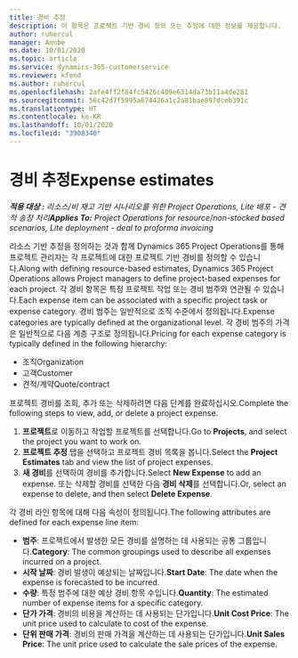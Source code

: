 ```yaml
---
title: 경비 추정
description: 이 항목은 프로젝트 기반 경비 정의 또는 추정에 대한 정보를 제공합니다.
author: ruhercul
manager: Annbe
ms.date: 10/01/2020
ms.topic: article
ms.service: dynamics-365-customerservice
ms.reviewer: kfend
ms.author: ruhercul
ms.openlocfilehash: 2afe4ff2f84fc5426c409e6314da73b11a4de281
ms.sourcegitcommit: 56c42d7f5995a674426a1c2a81bae897dceb391c
ms.translationtype: HT
ms.contentlocale: ko-KR
ms.lasthandoff: 10/01/2020
ms.locfileid: "3908340"
---
```

# <a name="expense-estimates"></a><span data-ttu-id="0a803-103">경비 추정</span><span class="sxs-lookup"><span data-stu-id="0a803-103">Expense estimates</span></span>
<span data-ttu-id="0a803-104">_**적용 대상 :** 리소스/비 재고 기반 시나리오를 위한 Project Operations, Lite 배포 - 견적 송장 처리_</span><span class="sxs-lookup"><span data-stu-id="0a803-104">_**Applies To:** Project Operations for resource/non-stocked based scenarios, Lite deployment - deal to proforma invoicing_</span></span>

<span data-ttu-id="0a803-105">리소스 기반 추정을 정의하는 것과 함께 Dynamics 365 Project Operations를 통해 프로젝트 관리자는 각 프로젝트에 대한 프로젝트 기반 경비를 정의할 수 있습니다.</span><span class="sxs-lookup"><span data-stu-id="0a803-105">Along with defining resource-based estimates, Dynamics 365 Project Operations allows Project managers to define project-based expenses for each project.</span></span> <span data-ttu-id="0a803-106">각 경비 항목은 특정 프로젝트 작업 또는 경비 범주와 연관될 수 있습니다.</span><span class="sxs-lookup"><span data-stu-id="0a803-106">Each expense item can be associated with a specific project task or expense category.</span></span> <span data-ttu-id="0a803-107">경비 범주는 일반적으로 조직 수준에서 정의됩니다.</span><span class="sxs-lookup"><span data-stu-id="0a803-107">Expense categories are typically defined at the organizational level.</span></span> <span data-ttu-id="0a803-108">각 경비 범주의 가격은 일반적으로 다음 계층 구조로 정의됩니다.</span><span class="sxs-lookup"><span data-stu-id="0a803-108">Pricing for each expense category is typically defined in the following hierarchy:</span></span>

- <span data-ttu-id="0a803-109">조직</span><span class="sxs-lookup"><span data-stu-id="0a803-109">Organization</span></span>
- <span data-ttu-id="0a803-110">고객</span><span class="sxs-lookup"><span data-stu-id="0a803-110">Customer</span></span>
- <span data-ttu-id="0a803-111">견적/계약</span><span class="sxs-lookup"><span data-stu-id="0a803-111">Quote/contract</span></span>

<span data-ttu-id="0a803-112">프로젝트 경비를 조회, 추가 또는 삭제하려면 다음 단계를 완료하십시오.</span><span class="sxs-lookup"><span data-stu-id="0a803-112">Complete the following steps to view, add, or delete a project expense.</span></span>

1. <span data-ttu-id="0a803-113">**프로젝트**로 이동하고 작업할 프로젝트를 선택합니다.</span><span class="sxs-lookup"><span data-stu-id="0a803-113">Go to **Projects**, and select the project you want to work on.</span></span>
2. <span data-ttu-id="0a803-114">**프로젝트 추정** 탭을 선택하고 프로젝트 경비 목록을 봅니다.</span><span class="sxs-lookup"><span data-stu-id="0a803-114">Select the **Project Estimates** tab and view the list of project expenses.</span></span>
3. <span data-ttu-id="0a803-115">**새 경비**를 선택하여 경비를 추가합니다.</span><span class="sxs-lookup"><span data-stu-id="0a803-115">Select **New Expense** to add an expense.</span></span> <span data-ttu-id="0a803-116">또는 삭제할 경비를 선택한 다음 **경비 삭제**를 선택합니다.</span><span class="sxs-lookup"><span data-stu-id="0a803-116">Or, select an expense to delete, and then select **Delete Expense**.</span></span>

<span data-ttu-id="0a803-117">각 경비 라인 항목에 대해 다음 속성이 정의됩니다.</span><span class="sxs-lookup"><span data-stu-id="0a803-117">The following attributes are defined for each expense line item:</span></span>

- <span data-ttu-id="0a803-118">**범주**: 프로젝트에서 발생한 모든 경비를 설명하는 데 사용되는 공통 그룹입니다.</span><span class="sxs-lookup"><span data-stu-id="0a803-118">**Category**: The common groupings used to describe all expenses incurred on a project.</span></span>
- <span data-ttu-id="0a803-119">**시작 날짜**: 경비 발생이 예상되는 날짜입니다.</span><span class="sxs-lookup"><span data-stu-id="0a803-119">**Start Date**: The date when the expense is forecasted to be incurred.</span></span>
- <span data-ttu-id="0a803-120">**수량**: 특정 범주에 대한 예상 경비 항목 수입니다.</span><span class="sxs-lookup"><span data-stu-id="0a803-120">**Quantity**: The estimated number of expense items for a specific category.</span></span>
- <span data-ttu-id="0a803-121">**단가 가격**: 경비의 비용을 계산하는 데 사용되는 단가입니다.</span><span class="sxs-lookup"><span data-stu-id="0a803-121">**Unit Cost Price**: The unit price used to calculate to cost of the expense.</span></span>
- <span data-ttu-id="0a803-122">**단위 판매 가격**: 경비의 판매 가격을 계산하는 데 사용되는 단가입니다.</span><span class="sxs-lookup"><span data-stu-id="0a803-122">**Unit Sales Price**: The unit price used to calculate the sale prices of the expense.</span></span>

